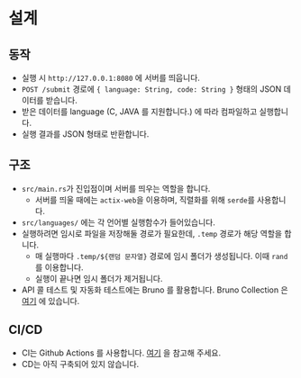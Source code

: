 # 설계

## 동작

- 실행 시 `http://127.0.0.1:8080` 에 서버를 띄웁니다.
- `POST /submit` 경로에 `{ language: String, code: String }` 형태의 JSON 데이터를 받습니다.
- 받은 데이터를 language (C, JAVA 를 지원합니다.) 에 따라 컴파일하고 실행합니다.
- 실행 결과를 JSON 형태로 반환합니다.

## 구조

- `src/main.rs`가 진입점이며 서버를 띄우는 역할을 합니다.
  - 서버를 띄울 때에는 `actix-web`을 이용하며, 직렬화를 위해 `serde`를 사용합니다.
- `src/languages/` 에는 각 언어별 실행함수가 들어있습니다.
- 실행하려면 임시로 파일을 저장해둘 경로가 필요한데, `.temp` 경로가 해당 역할을 합니다.
  - 매 실행마다 `.temp/${랜덤 문자열}` 경로에 임시 폴더가 생성됩니다. 이때 `rand` 를 이용합니다.
  - 실행이 끝나면 임시 폴더가 제거됩니다.
- API 콜 테스트 및 자동화 테스트에는 Bruno 를 활용합니다. Bruno Collection 은 [여기](./tests/bruno) 에 있습니다.

## CI/CD

- CI는 Github Actions 를 사용합니다. [여기](./.github/workflows/ci.yml) 을 참고해 주세요.
- CD는 아직 구축되어 있지 않습니다.
